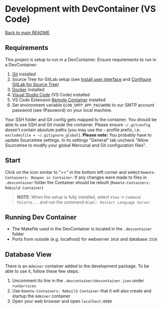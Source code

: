 # Development with DevContainer (VS Code)

[Back to main README](../README.md)

## Requirements

This project is setup to run in a DevContainer. Ensure requirements to run in a DevContainer:

1. [Git](https://gitlab.uzh.ch/econ/it/engineering-public/-/wikis/git) installed
1. Source Tree for GitLab setup (see [Install user interface](https://gitlab.uzh.ch/econ/it/engineering-public/-/wikis/git#install-user-interface) and [Configure GitLab for Source Tree](https://gitlab.uzh.ch/econ/it/engineering-public/-/wikis/git#configure-gitlab-for-source-tree))
1. [Docker](/Technologies/Docker) installed
1. [Visual Studio Code](https://code.visualstudio.com/) (VS Code) installed
1. VS Code Extension [Remote Container](https://marketplace.visualstudio.com/items?itemName=ms-vscode-remote.remote-containers) installed
1. Set environment variable `ECON_SMTP_APP_PASSWORD` to our SMTP account password (see 1Password) on your local machine.

Your SSH folder and Git config gets mapped to the container. You should be able to use SSH and Git inside the
container. Please ensure `~/.gitconfig` doesn't contain absolute paths (you may use the `~` profile prefix, i.e.
`excludesfile = ~/.gitignore_global`). **Please note:** You probably have to update Sourcetree settings. In its
settings "General" tab uncheck "Allow Sourcetree to modify your global Mercurial and Git configuration files".

## Start

Click on the icon similar to "><" in the bottom left corner and select `Remote-Containers: Reopen in Container`.
If any changes were made to files in `.devcontainer` folder the Container should be rebuilt (`Remote-Containers: Rebuild Container`)

> **NOTE**: When the setup is fully installed, select `View` -> `Command Palette...` and run the command `OCaml: Restart Language Server`

## Running Dev Container

- The Makefile used in the DevContainer is located in the `.devcontainer` folder
- Ports from outside (e.g. localhost) for webserver `3016` and database `3316`

## Database View

There is an `Adminer` container added to the development package. To be able to use it, follow these few steps:

1. Uncomment its line in the `.devcontainer/devcontainer.json` under `runServices`
1. Use `Remote-Containers: Rebuild Container` that it will also create and startup the `Adminer` container
1. Open your web browser and open `localhost:8080`
